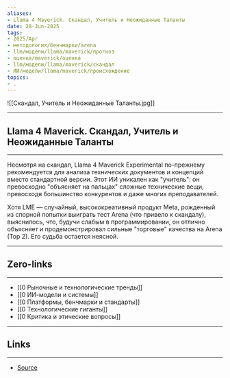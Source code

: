 ```yaml
---
aliases: 
- Llama 4 Maverick. Скандал, Учитель и Неожиданные Таланты 
date: 28-Jun-2025
tags:
- 2025/Apr
- методология/бенчмарки/arena
- llm/модели/llama/maverick/прогноз
- оценка/maverick/оценка
- llm/модели/llama/maverick/скандал
- ИИ/модели/llama/maverick/происхождение
topics:
- .
---
```

![[Скандал, Учитель и Неожиданные Таланты.jpg]]

-----
##  Llama 4 Maverick. Скандал, Учитель и Неожиданные Таланты 
-----
Несмотря на скандал, Llama 4 Maverick Experimental по-прежнему рекомендуется для анализа технических документов и концепций вместо стандартной версии. Этот ИИ уникален как "учитель": он превосходно "объясняет на пальцах" сложные технические вещи, превосходя большинство конкурентов и даже многих преподавателей.

Хотя LME — случайный, высококреативный продукт Meta, рожденный из спорной попытки выиграть тест Arena (что привело к скандалу), выяснилось, что, будучи слабым в программировании, он отлично объясняет и продемонстрировал сильные "торговые" качества на Arena (Top 2). Его судьба остается неясной.

---
## Zero-links
---
- [[0 Рыночные и технологические тренды]]
- [[0 ИИ-модели и системы]]
- [[0 Платформы, бенчмарки и стандарты]]
- [[0 Технологические гиганты]]
- [[0 Критика и этические вопросы]]

---
## Links
---
- [Source](https://t.me/turboproject/1590)